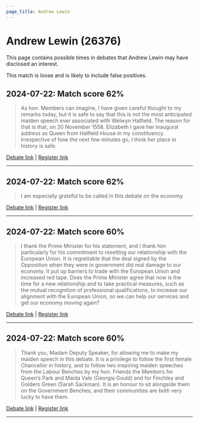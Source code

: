 ```yaml
---
page_title: Andrew Lewin
---
```


# Andrew Lewin  (26376)

This page contains possible times in debates that Andrew Lewin may have disclosed an interest.

This match is loose and is likely to include false positives. 



## 2024-07-22: Match score 62%

>As hon. Members can imagine, I have given careful thought to my remarks today, but it is safe to say that this is not the most anticipated maiden speech ever  associated with Welwyn Hatfield. The reason for that is that, on 20 November 1558, Elizabeth I gave her inaugural address as Queen from Hatfield House in my constituency. Irrespective of how the next few minutes go, I think her place in history is safe.

[Debate link](https://www.theyworkforyou.com/debates/?id=2024-07-22e.431.1) | [Register link](https://www.theyworkforyou.com/mp/26376/register)


---



## 2024-07-22: Match score 62%

>I am especially grateful to be called in this debate on the economy

[Debate link](https://www.theyworkforyou.com/debates/?id=2024-07-22e.431.1) | [Register link](https://www.theyworkforyou.com/mp/26376/register)


---



## 2024-07-22: Match score 60%

>I thank the Prime Minister for his statement, and I thank him particularly for his commitment to resetting our relationship with the European Union. It is regrettable that the deal signed by the Opposition when they were in government did real damage to our economy. It put up barriers to trade with the European Union and increased red tape. Does the Prime Minister agree that now is the time for a new relationship and to take practical measures, such as the mutual recognition of professional qualifications, to increase our alignment with the European Union, so we can help our services and get our economy moving again?

[Debate link](https://www.theyworkforyou.com/debates/?id=2024-07-22e.377.0) | [Register link](https://www.theyworkforyou.com/mp/26376/register)


---



## 2024-07-22: Match score 60%

>Thank you, Madam Deputy Speaker, for allowing me to make my maiden speech in this debate. It is a privilege to follow the first female Chancellor in history, and to follow two inspiring maiden speeches from the Labour Benches by my hon. Friends the Members for Queen’s Park and Maida Vale (Georgia Gould) and for Finchley and Golders Green (Sarah Sackman). It is an honour to sit alongside them on the Government Benches, and their communities are both very lucky to have them.

[Debate link](https://www.theyworkforyou.com/debates/?id=2024-07-22e.431.1) | [Register link](https://www.theyworkforyou.com/mp/26376/register)


---

